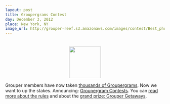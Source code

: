 ```yaml
---
layout: post
title: Groupergrams Contest
day: December 3, 2012
place: New York, NY
image_url: http://grouper-reef.s3.amazonaws.com/images/contest/Best_photo_icon.png
---
```


<div style="text-align: center; padding-top: 20px;"><img src="http://grouper-reef.s3.amazonaws.com/images/contest/Best_photo_icon.png" height='100' /></div>

Grouper members have now taken [thousands of Groupergrams](http://www.joingrouper.com/groupergrams). Now we want to up the stakes. Announcing: [Groupergram Contests](https://www.joingrouper.com/groupergram_contest). You can [read more about the rules](https://www.joingrouper.com/groupergram_contest) and about the [grand prize: Grouper Getaways](https://www.joingrouper.com/getaways).